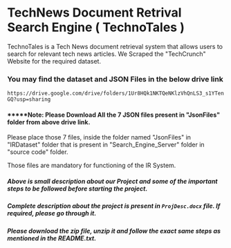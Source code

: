 # TechNews Document Retrival Search Engine ( TechnoTales )
  TechnoTales is a Tech News document retrieval system that allows users to search for relevant tech news articles. 
  We Scraped the "TechCrunch" Website for the required dataset. 

### You may find the dataset and JSON Files in the below drive link
`https://drive.google.com/drive/folders/1Ur8HQk1NKTQeNKlzVhQnLS3_s1YTenGQ?usp=sharing`

#### *****Note: Please Download All the 7 JSON files present in "JsonFiles" folder from above drive link.

Please place those 7 files, inside the folder named "JsonFiles" in "IRDataset" folder that is present in "Search_Engine_Server" folder in "source code" folder.

Those files are mandatory for functioning of the IR System.  


##### Above is small description about our Project and some of the important steps to be followed before starting the project.

##### Complete description about the project is present in `ProjDesc.docx` file. If required, please go through it.

##### Please download the zip file, unzip it and follow the exact same steps as mentioned in the README.txt.


